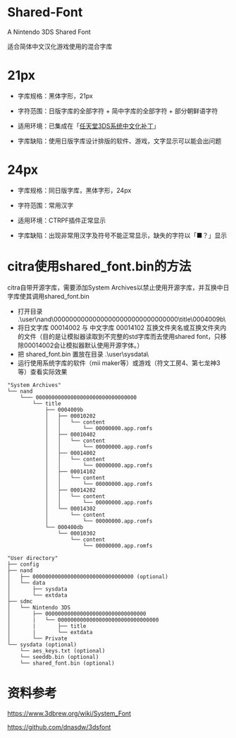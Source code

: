 # Shared-Font
A Nintendo 3DS Shared Font

适合简体中文汉化游戏使用的混合字库


# 21px
- 字库规格：黑体字形，21px

- 字符范围：日版字库的全部字符 + 简中字库的全部字符 + 部分朝鲜语字符

- 适用环境：已集成在「[任天堂3DS系统中文化补丁](https://www.tekqart.com/thread-278107-1-1.html)」

- 字库缺陷：使用日版字库设计排版的软件、游戏，文字显示可以能会出问题

# 24px
- 字库规格：同日版字库，黑体字形，24px

- 字符范围：常用汉字

- 适用环境：CTRPF插件正常显示

- 字库缺陷：出现非常用汉字及符号不能正常显示，缺失的字符以「■？」显示


# citra使用shared_font.bin的方法

citra自带开源字库，需要添加System Archives以禁止使用开源字库，并互换中日字库使其调用shared_font.bin

- 打开目录 .\user\nand\00000000000000000000000000000000\title\0004009b\
- 将日文字库 00014002 与 中文字库 00014102 互换文件夹名或互换文件夹内的文件（目的是让模拟器读取到不完整的std字库而去使用shared font，只移除00014002会让模拟器默认使用开源字体。）
- 把 shared_font.bin 置放在目录 .\user\sysdata\
- 运行使用系统字库的软件（mii maker等）或游戏（符文工房4、第七龙神3等）查看实际效果

```
"System Archives"
└── nand
    └─── 00000000000000000000000000000000
        └── title
            ├── 0004009b
            │   ├── 00010202
            │   │   └── content
            │   │       └── 00000000.app.romfs
            │   ├── 00010402
            │   │   └── content
            │   │       └── 00000000.app.romfs
            │   ├── 00014002
            │   │   └── content
            │   │       └── 00000000.app.romfs
            │   ├── 00014102
            │   │   └── content
            │   │       └── 00000000.app.romfs
            │   ├── 00014202
            │   │   └── content
            │   │       └── 00000000.app.romfs
            │   └── 00014302
            │       └── content
            │           └── 00000000.app.romfs
            └── 000400db
                └── 00010302
                    └── content
                        └── 00000000.app.romfs
```
```
"User directory"
├── config
├── nand
│   ├── 00000000000000000000000000000000 (optional)
│   └── data
│       ├── sysdata
│       └── extdata
├── sdmc
│   └── Nintendo 3DS
│       ├── 00000000000000000000000000000000
│       |   └── 00000000000000000000000000000000
│       |       ├── title
│       |       └── extdata
│       └── Private
└── sysdata (optional)
    └── aes_keys.txt (optional)
    └── seeddb.bin (optional)
    └── shared_font.bin (optional)
```

# 资料参考
https://www.3dbrew.org/wiki/System_Font

https://github.com/dnasdw/3dsfont



